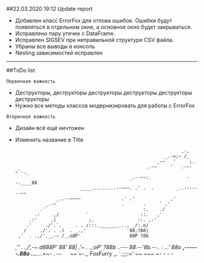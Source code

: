 ##22.03.2020 19:12 Update report

* Добавлен класс ErrorFox для отлова ошибок. Ошибки будут появляться в отдельном окне, а основное 
окно будет закрываться.
* Исправлено пару утечек с DataFrame.
* Исправлен SIGSEV при неправильной структуре CSV файла.
* Убраны все выводы в консоль
* Nesting зависимостей исправлен
***
##ToDo list

```Первичная важность```
* Деструкторы, деструкторы деструкторы деструкторы деструкторы деструкторы
* Нужно все методы классов модернизировать для работы с ErrorFox

```Вторичная важность```
* Дизайн всё ещё ничтожен 
* Изменить название в Title


                                                                   ,-,
                                                             _.-=;~ /_
                                                          _-~   '     ;.
                                                      _.-~     '   .-~-~`-._
                                                _.--~~:.             --.____88
                              ____.........--~~~. .' .  .        _..-------~~
                     _..--~~~~               .' .'             ,'
                 _.-~                        .       .     ` ,'
               .'                                    :.    ./
             .:     ,/          `                   ::.   ,'
           .:'     ,(            ;.                ::. ,-'
          .'     ./'.`.     . . /:::._______.... _/:.o/
         /     ./'. . .)  . _.,'               `88;?88|
       ,'  . .,/'._,-~ /_.o8P'                  88P ?8b
    _,'' . .,/',-~    d888P'                    88'  88|
 _.'~  . .,:oP'        ?88b              _..--- 88.--'8b.--..__
:     ...' 88o __,------.88o ...__..._.=~- .    `~~   `~~      ~-._ FoxFurry _.
`.;;;:='    ~~            ~~~                ~-    -       -   -

```



